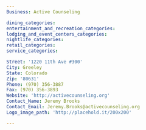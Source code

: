 ```yaml
---
Business: Active Counseling

dining_categories:
entertainment_and_recreation_categories:
lodging_and_event_centers_categories:
nightlife_categories:
retail_categories:
service_categories:

Street: '1220 11th Ave #300'
City: Greeley
State: Colorado
Zip: '80631'
Phone: (970) 356-3887
Fax: (970) 356-3893
Website: 'http://activecounseling.org'
Contact_Name: Jeremy Brooks
Contact_Email: Jeremy.Brooks@activecounseling.org
Logo_image_path: 'http://placehold.it/200x200'

---
```



